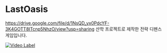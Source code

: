 # LastOasis

https://drive.google.com/file/d/1NsQD_yx0PdcYF-3K4GOTT8ITcnp5NhzO/view?usp=sharing
산학 프로젝트로 제작한 전략 디펜스 게임입니다.

[![Video Label](http://img.youtube.com/vi/https:/U4MYFB8k848/0.jpg)](https://youtu.be/U4MYFB8k848)
